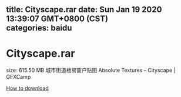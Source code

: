
title: Cityscape.rar
date: Sun Jan 19 2020 13:39:07 GMT+0800 (CST)    
categories: baidu
---

# Cityscape.rar
size: 615.50 MB
 城市街道楼房窗户贴图 Absolute Textures – Cityscape | GFXCamp
 

[How to download](https://bpcam.bemobtrk.com/go/2ceec3aa-1ca2-46d6-b9ff-aaa5c184517c?jno=3388)